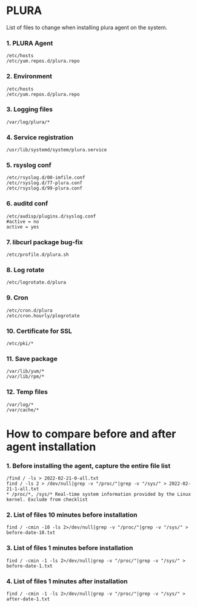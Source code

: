 # PLURA

List of files to change when installing plura agent on the system.

### 1. PLURA Agent

    /etc/hosts
    /etc/yum.repos.d/plura.repo

### 2. Environment

    /etc/hosts
    /etc/yum.repos.d/plura.repo


### 3. Logging files

    /var/log/plura/*


### 4. Service registration

    /usr/lib/systemd/system/plura.service


### 5. rsyslog conf

    /etc/rsyslog.d/00-imfile.conf
    /etc/rsyslog.d/77-plura.conf
    /etc/rsyslog.d/99-plura.conf


### 6. auditd conf

    /etc/audisp/plugins.d/syslog.conf
    #active = no
    active = yes


### 7. libcurl package bug-fix

    /etc/profile.d/plura.sh


### 8. Log rotate

    /etc/logrotate.d/plura


### 9. Cron

    /etc/cron.d/plura
    /etc/cron.hourly/plogrotate


### 10. Certificate for SSL

    /etc/pki/*


### 11. Save package

    /var/lib/yum/*
    /var/lib/rpm/*


### 12. Temp files

    /var/log/*
    /var/cache/*


# How to compare before and after agent installation

### 1. Before installing the agent, capture the entire file list

    /find / -ls > 2022-02-21-0-all.txt
    find / -ls 2 > /dev/null|grep -v "/proc/"|grep -v "/sys/" > 2022-02-21-1-all.txt
    * /proc/*, /sys/* Real-time system information provided by the Linux kernel. Exclude from checklist


### 2. List of files 10 minutes before installation

    find / -cmin -10 -ls 2>/dev/null|grep -v "/proc/"|grep -v "/sys/" > before-date-10.txt

### 3. List of files 1 minutes before installation

    find / -cmin -1 -ls 2>/dev/null|grep -v "/proc/"|grep -v "/sys/" > before-date-1.txt

### 4. List of files 1 minutes after installation

    find / -cmin -1 -ls 2>/dev/null|grep -v "/proc/"|grep -v "/sys/" > after-date-1.txt





